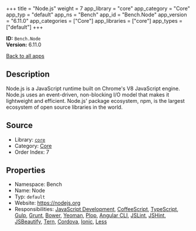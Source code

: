 ﻿+++
title = "Node.js"
weight = 7
app_library = "core"
app_category = "Core"
app_typ = "default"
app_ns = "Bench"
app_id = "Bench.Node"
app_version = "6.11.0"
app_categories = ["Core"]
app_libraries = ["core"]
app_types = ["default"]
+++

**ID:** `Bench.Node`  
**Version:** 6.11.0  
<!--more-->

[Back to all apps](/apps/)

## Description
Node.js is a JavaScript runtime built on Chrome's V8 JavaScript engine.
Node.js uses an event-driven, non-blocking I/O model that makes it lightweight and efficient.
Node.js' package ecosystem, npm, is the largest ecosystem of open source libraries in the world.

## Source

* Library: [`core`](/app_libraries/core)
* Category: [Core](/app_categories/core)
* Order Index: 7

## Properties

* Namespace: Bench
* Name: Node
* Typ: `default`
* Website: <https://nodejs.org>
* Responsibilities: [JavaScript Development](/apps/Bench.Group.JavaScriptDevelopment), [CoffeeScript](/apps/Bench.CoffeeScript), [TypeScript](/apps/Bench.TypeScript), [Gulp](/apps/Bench.Gulp), [Grunt](/apps/Bench.Grunt), [Bower](/apps/Bench.Bower), [Yeoman](/apps/Bench.Yeoman), [Plop](/apps/Bench.Plop), [Angular CLI](/apps/Bench.AngularCli), [JSLint](/apps/Bench.JSLint), [JSHint](/apps/Bench.JSHint), [JSBeautify](/apps/Bench.JSBeautify), [Tern](/apps/Bench.Tern), [Cordova](/apps/Bench.Cordova), [Ionic](/apps/Bench.Ionic), [Less](/apps/Bench.Less)

